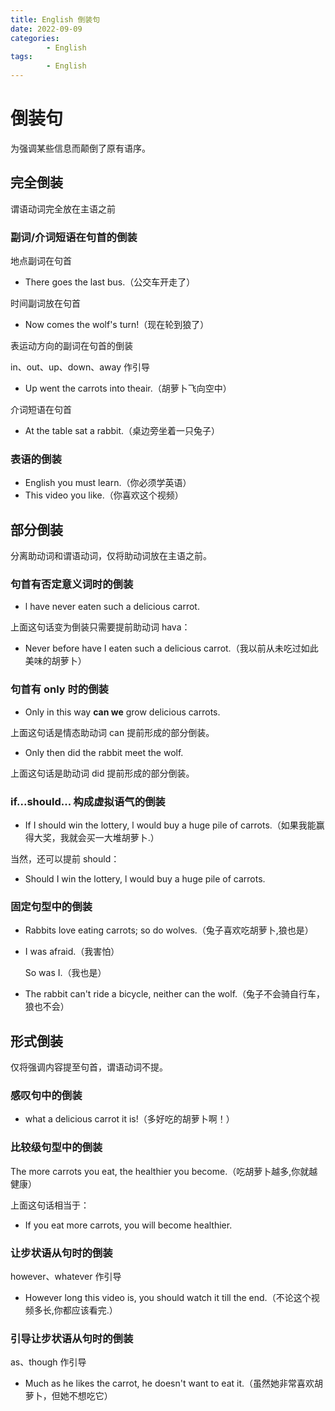 ```yaml
---
title: English 倒装句
date: 2022-09-09
categories:
        - English
tags:
        - English
---
```


# 倒装句

 

为强调某些信息而颠倒了原有语序。

## 完全倒装

谓语动词完全放在主语之前

### 副词/介词短语在句首的倒装

 地点副词在句首

- There goes the last bus.（公交车开走了）

时间副词放在句首

- Now comes the wolf's turn!（现在轮到狼了）

表运动方向的副词在句首的倒装

in、out、up、down、away 作引导

- Up went the carrots into theair.（胡萝卜飞向空中）

介词短语在句首

- At the table sat a rabbit.（桌边旁坐着一只兔子）

### 表语的倒装

- English you must learn.（你必须学英语）
- This video you like.（你喜欢这个视频）

## 部分倒装

分离助动词和谓语动词，仅将助动词放在主语之前。

### 句首有否定意义词时的倒装

- l have never eaten such a delicious carrot.

上面这句话变为倒装只需要提前助动词 hava：

- Never before have I eaten such a delicious carrot.（我以前从未吃过如此美味的胡萝卜）

### 句首有 only 时的倒装

- Only in this way **can we** grow delicious carrots.

上面这句话是情态助动词  can 提前形成的部分倒装。

- Only then did the rabbit meet the wolf.

上面这句话是助动词 did 提前形成的部分倒装。

###  if...should... 构成虚拟语气的倒装

- If I should win the lottery, l would buy a huge pile of carrots.（如果我能赢得大奖，我就会买一大堆胡萝卜.）

当然，还可以提前 should：

- Should I win the lottery, l would buy a huge pile of carrots.

### 固定句型中的倒装

- Rabbits love eating carrots; so do wolves.（兔子喜欢吃胡萝卜,狼也是）

- I was afraid.（我害怕）

  So was I.（我也是）

- The rabbit can't ride a bicycle, neither can the wolf.（兔子不会骑自行车，狼也不会）

## 形式倒装

仅将强调内容提至句首，谓语动词不提。

###   感叹句中的倒装

- what a delicious carrot it is!（多好吃的胡萝卜啊！）

### 比较级句型中的倒装

The more carrots you eat, the healthier you become.（吃胡萝卜越多,你就越健康）

上面这句话相当于：

- If you eat more carrots, you will become healthier.

### 让步状语从句时的倒装

however、whatever 作引导 

- However long this video is, you should watch it till the end.（不论这个视频多长,你都应该看完.）

### 引导让步状语从句时的倒装

as、though 作引导

- Much as he likes the carrot, he doesn't want to eat it.（虽然她非常喜欢胡萝卜，但她不想吃它）